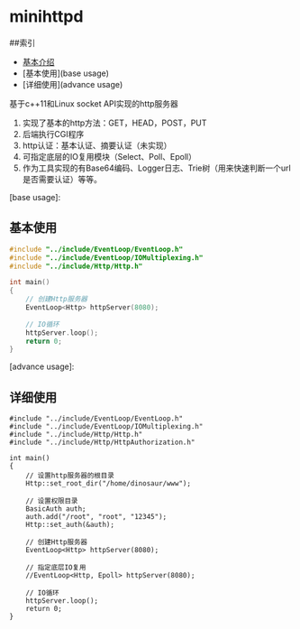 minihttpd
========

##索引

* [基本介绍](base)
* [基本使用](base usage)
* [详细使用](advance usage)

[base]:
##基本介绍
基于c++11和Linux socket API实现的http服务器

1. 实现了基本的http方法：GET，HEAD，POST，PUT
2. 后端执行CGI程序
3. http认证：基本认证、摘要认证（未实现）
4. 可指定底层的IO复用模块（Select、Poll、Epoll）
5. 作为工具实现的有Base64编码、Logger日志、Trie树（用来快速判断一个url是否需要认证）等等。

[base usage]:
## 基本使用
```c++
#include "../include/EventLoop/EventLoop.h"
#include "../include/EventLoop/IOMultiplexing.h"
#include "../include/Http/Http.h"

int main()
{    
    // 创建Http服务器
    EventLoop<Http> httpServer(8080);
        
    // IO循环
    httpServer.loop();
    return 0;
}
```

[advance usage]:
## 详细使用
```
#include "../include/EventLoop/EventLoop.h"
#include "../include/EventLoop/IOMultiplexing.h"
#include "../include/Http/Http.h"
#include "../include/Http/HttpAuthorization.h"

int main()
{
    // 设置http服务器的根目录
    Http::set_root_dir("/home/dinosaur/www");
    
    // 设置权限目录
    BasicAuth auth;
    auth.add("/root", "root", "12345");
    Http::set_auth(&auth);
    
    // 创建Http服务器
    EventLoop<Http> httpServer(8080);
    
    // 指定底层IO复用
    //EventLoop<Http, Epoll> httpServer(8080);
    
    // IO循环
    httpServer.loop();
    return 0;
}
```